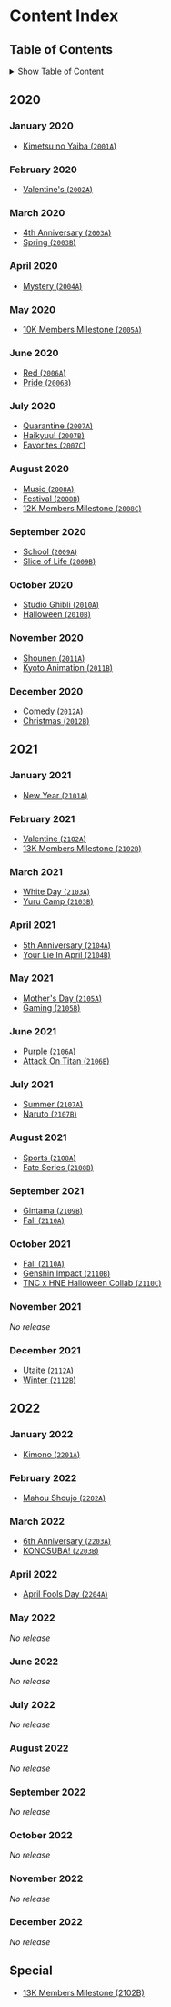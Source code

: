 <!-- markdownlint-disable MD036 MD033 -->

# Content Index

## Table of Contents

<details>
<summary>Show Table of Content</summary>

* [2020](#2020)
  * [January 2020](#january-2020)
  * [February 2020](#february-2020)
  * [March 2020](#march-2020)
  * [April 2020](#april-2020)
  * [May 2020](#may-2020)
  * [June 2020](#june-2020)
  * [July 2020](#july-2020)
  * [August 2020](#august-2020)
  * [September 2020](#september-2020)
  * [October 2020](#october-2020)
  * [November 2020](#november-2020)
  * [December 2020](#december-2020)
* [2021](#2021)
  * [January 2021](#january-2021)
  * [February 2021](#february-2021)
  * [March 2021](#march-2021)
  * [April 2021](#april-2021)
  * [May 2021](#may-2021)
  * [June 2021](#june-2021)
  * [July 2021](#july-2021)
  * [August 2021](#august-2021)
  * [September 2021](#september-2021)
  * [October 2021](#october-2021)
  * [November 2021](#november-2021)
  * [December 2021](#december-2021)
* [2022](#2022)
  * [January 2022](#january-2022)
  * [February 2022](#february-2022)
  * [March 2022](#march-2022)
  * [April 2022](#april-2022)
  * [May 2022](#may-2022)
  * [June 2022](#june-2022)
  * [July 2022](#july-2022)
  * [August 2022](#august-2022)
  * [September 2022](#september-2022)
  * [October 2022](#october-2022)
  * [November 2022](#november-2022)
  * [December 2022](#december-2022)
* [Special](#special)

</details>

## 2020

### January 2020

* [Kimetsu no Yaiba (`2001A`)](2020/2001A-kimetsuNoYaiba)

### February 2020

* [Valentine's (`2002A`)](2020/2002A-valentines)

### March 2020

* [4th Anniversary (`2003A`)](2020/2003A-4thAnniversary)
* [Spring (`2003B`)](2020/2003B-spring)

### April 2020

* [Mystery (`2004A`)](2020/2004A-mystery)

### May 2020

* [10K Members Milestone (`2005A`)](2020/2005A-10kMembersMilestone)

### June 2020

* [Red (`2006A`)](2020/2006A-red)
* [Pride (`2006B`)](2020/2006B-pride)

### July 2020

* [Quarantine (`2007A`)](2020/2007A-quarantine)
* [Haikyuu! (`2007B`)](2020/2007B-haikyuu)
* [Favorites (`2007C`)](2020/2007C-favorites)

### August 2020

* [Music (`2008A`)](2020/2008A-music)
* [Festival (`2008B`)](2020/2008B-festival)
* [12K Members Milestone (`2008C`)](2020/2008C-12kMembersMilestone)

### September 2020

* [School (`2009A`)](2020/2009A-school)
* [Slice of Life (`2009B`)](2020/2009B-sliceOfLife)

### October 2020

* [Studio Ghibli (`2010A`)](2020/2010A-studioGhibli)
* [Halloween (`2010B`)](2020/2010B-halloween)

### November 2020

* [Shounen (`2011A`)](2020/2011A-shounen)
* [Kyoto Animation (`2011B`)](2020/2011B-kyotoAnimation)

### December 2020

* [Comedy (`2012A`)](2020/2012A-comedy)
* [Christmas (`2012B`)](2020/2012B-christmas)

## 2021

### January 2021

* [New Year (`2101A`)](2021/2101A-newYear)

### February 2021

* [Valentine (`2102A`)](2021/2102A-valentine)
* [13K Members Milestone (`2102B`)](2021/2102B-13kMembersMilestone)

### March 2021

* [White Day (`2103A`)](2021/2103A-whiteDay)
* [Yuru Camp (`2103B`)](2021/2103B-yuruCamp)

### April 2021

* [5th Anniversary (`2104A`)](2021/2104A-5thAnniversary)
* [Your Lie In April (`2104B`)](2021/2104B-yourLieInApril)

### May 2021

* [Mother's Day (`2105A`)](2021/2105A-mothersDay)
* [Gaming (`2105B`)](2021/2105B-gaming)

### June 2021

* [Purple (`2106A`)](2021/2106A-purple)
* [Attack On Titan (`2106B`)](2021/2106B-attackOnTitan)

### July 2021

* [Summer (`2107A`)](2021/2107A-summer)
* [Naruto (`2107B`)](2021/2107B-naruto)

### August 2021

* [Sports (`2108A`)](2021/2108A-sports)
* [Fate Series (`2108B`)](2021/2108B-fateSeries)

### September 2021

* [Gintama (`2109B`)](2021/2109B-gintama)
* [Fall (`2110A`)](2021/2110A-fall)

### October 2021

* [Fall (`2110A`)](2021/2110A-fall)
* [Genshin Impact (`2110B`)](2021/2110B-genshinImpact)
* [TNC x HNE Halloween Collab (`2110C`)](2021/2110C-tncXHneHalloweenCollab)

### November 2021

*No release*

### December 2021

* [Utaite (`2112A`)](2021/2112A-utaite)
* [Winter (`2112B`)](2021/2112B-winter)

## 2022

### January 2022

* [Kimono (`2201A`)](2022/2201A-kimono)

### February 2022

* [Mahou Shoujo (`2202A`)](2022/2202A-mahouShoujo)

### March 2022

* [6th Anniversary (`2203A`)](2022/2203A-6thAnniversary)
* [KONOSUBA! (`2203B`)](2022/2203B-konosuba)

### April 2022

* [April Fools Day (`2204A`)](2022/2204A-aprilFoolsDay)

### May 2022

*No release*

### June 2022

*No release*

### July 2022

*No release*

### August 2022

*No release*

### September 2022

*No release*

### October 2022

*No release*

### November 2022

*No release*

### December 2022

*No release*

## Special

* [13K Members Milestone (2102B)](2021/2102B-13KMembersMilestone)